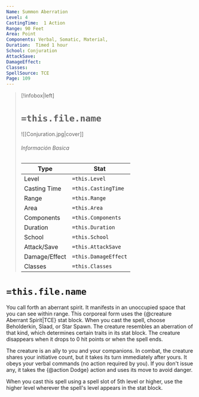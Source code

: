 ```yaml
---
Name: Summon Aberration
Level: 4
CastingTime:  1 Action 
Range: 90 Feet
Area: Point
Components: Verbal, Somatic, Material, 
Duration:  Timed 1 hour
School: Conjuration
AttackSave: 
DamageEffect: 
Classes: 
SpellSource: TCE
Page: 109
---
```


>[!infobox|left]
># `=this.file.name`
>![[Conjuration.jpg|cover]]
> ###### Información Basica
> Type |  Stat |
> ---|---|
> Level | `=this.Level` |
> Casting Time | `=this.CastingTime` |
> Range | `=this.Range` |
> Area | `=this.Area` |
> Components | `=this.Components` |
> Duration | `=this.Duration` |
> School | `=this.School` |
> Attack/Save | `=this.AttackSave` |
> Damage/Effect | `=this.DamageEffect` |
> Classes | `=this.Classes` |

# `=this.file.name`
You call forth an aberrant spirit. It manifests in an unoccupied space that you can see within range. This corporeal form uses the {@creature Aberrant Spirit|TCE} stat block. When you cast the spell, choose Beholderkin, Slaad, or Star Spawn. The creature resembles an aberration of that kind, which determines certain traits in its stat block. The creature disappears when it drops to 0 hit points or when the spell ends.

The creature is an ally to you and your companions. In combat, the creature shares your initiative count, but it takes its turn immediately after yours. It obeys your verbal commands (no action required by you). If you don&#x27;t issue any, it takes the {@action Dodge} action and uses its move to avoid danger.



 


 


When you cast this spell using a spell slot of 5th level or higher, use the higher level wherever the spell&#x27;s level appears in the stat block. 